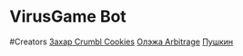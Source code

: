 # VirusGame Bot

#Creators
[Захар Crumbl Cookies](https://t.me/crumbl_cookiesss)
[Олэжа Arbitrage](https://t.me/ol_crypto)
[Пушкин](https://t.me/Snopsik)
